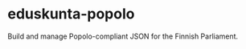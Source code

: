 eduskunta-popolo
================

Build and manage Popolo-compliant JSON for the Finnish Parliament.
